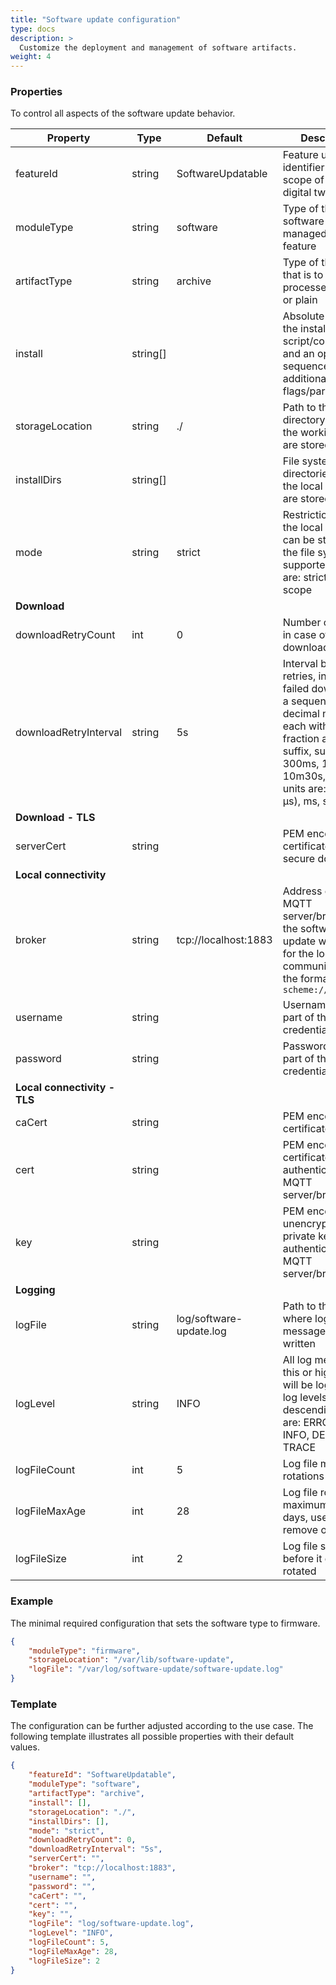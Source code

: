 ```yaml
---
title: "Software update configuration"
type: docs
description: >
  Customize the deployment and management of software artifacts.
weight: 4
---
```


### Properties

To control all aspects of the software update behavior.

| Property | Type | Default | Description |
| - | - | - | - |
| featureId | string | SoftwareUpdatable | Feature unique identifier in the scope of the edge digital twin |
| moduleType | string | software | Type of the software that is managed by this feature |
| artifactType | string | archive | Type of the artifact that is to be processed: archive or plain |
| install | string[] | | Absolute path to the install script/command and an optional sequence of additional flags/parameters |
| storageLocation | string | ./ | Path to the storage directory where the working files are stored |
| installDirs | string[] | | File system directories where the local artifacts are stored |
| mode | string | strict | Restriction where the local artifacts can be stored on the file system, the supported modes are: strict, lax and scope |
| **Download** | | | |
| downloadRetryCount | int| 0 | Number of retries, in case of a failed download |
| downloadRetryInterval | string | 5s | Interval between retries, in case of a failed download as a sequence of decimal numbers, each with optional fraction and a unit suffix, such as: 300ms, 1.5h, 10m30s, etc., time units are: ns, us (or µs), ms, s, m, h |
| **Download - TLS** | | | |
| serverCert | string | | PEM encoded certificate file for secure downloads |
| **Local connectivity** | | | |
| broker | string | tcp://localhost:1883 | Address of the MQTT server/broker that the software update will connect for the local communication, the format is: `scheme://host:port` |
| username | string | | Username that is a part of the credentials |
| password | string | | Password that is a part of the credentials |
| **Local connectivity - TLS** | | | |
| caCert | string | | PEM encoded CA certificates file |
| cert | string | | PEM encoded certificate file to authenticate to the MQTT server/broker |
| key | string | | PEM encoded unencrypted private key file to authenticate to the MQTT server/broker |
| **Logging** | | | |
| logFile | string | log/software-update.log | Path to the file where log messages are written |
| logLevel | string | INFO | All log messages at this or higher level will be logged, the log levels in descending order are: ERROR, WARN, INFO, DEBUG and TRACE |
| logFileCount | int | 5 | Log file maximum rotations count |
| logFileMaxAge | int | 28 | Log file rotations maximum age in days, use 0 to not remove old log files |
| logFileSize | int | 2 | Log file size in MB before it gets rotated |

### Example

The minimal required configuration that sets the software type to firmware.

```json
{
    "moduleType": "firmware",
    "storageLocation": "/var/lib/software-update",
    "logFile": "/var/log/software-update/software-update.log"
}
```

### Template

The configuration can be further adjusted according to the use case.
The following template illustrates all possible properties with their default values.

```json
{
    "featureId": "SoftwareUpdatable",
    "moduleType": "software",
    "artifactType": "archive",
    "install": [],
    "storageLocation": "./",
    "installDirs": [],
    "mode": "strict",
    "downloadRetryCount": 0,
    "downloadRetryInterval": "5s",
    "serverCert": "",
    "broker": "tcp://localhost:1883",
    "username": "",
    "password": "",
    "caCert": "",
    "cert": "",
    "key": "",
    "logFile": "log/software-update.log",
    "logLevel": "INFO",
    "logFileCount": 5,
    "logFileMaxAge": 28,
    "logFileSize": 2
}
```

